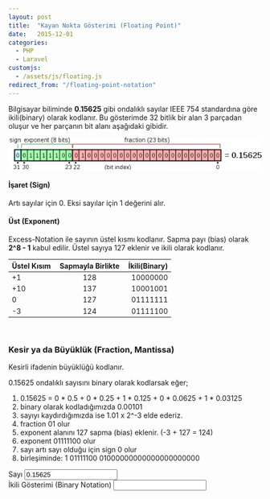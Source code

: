 ```yaml
---
layout: post
title:  "Kayan Nokta Gösterimi (Floating Point)"
date:   2015-12-01
categories: 
  - PHP
  - Laravel
customjs:
  - /assets/js/floating.js
redirect_from: "/floating-point-notation"
---
```


Bilgisayar biliminde **0.15625** gibi ondalıklı sayılar IEEE 754 standardına göre ikili(binary) olarak kodlanır. Bu gösterimde 32 bitlik bir alan 3 parçadan oluşur ve her parçanın bit alanı aşağıdaki gibidir.

![Kayan Nokta Gösterimi](/assets/article_images/2015-12-01-kayan-nokta-gosterimi/floating-point-notation.png)

#### İşaret (Sign)

Artı sayılar için 0. Eksi sayılar için 1 değerini alır.

#### Üst (Exponent)

Excess-Notation ile sayının üstel kısmı kodlanır. Sapma payı (bias) olarak **2^8 - 1** kabul edilir. Üstel sayıya 127 eklenir ve ikili olarak kodlanır.


| Üstel Kısım  	| Sapmayla Birlikte 	|     İkili(Binary) 	|
|-------------	|:------:	|---------:	|
| +1          	|   128  	| 10000000 	|
| +10         	|   137  	| 10001001 	|
| 0           	|   127  	| 01111111 	|
| -3           	|   124  	| 01111100 	|


<br />

### Kesir ya da Büyüklük (Fraction, Mantissa)

Kesirli ifadenin büyüklüğü kodlanır.

0.15625 ondalıklı sayısını binary olarak kodlarsak eğer;

1. 0.15625 = 0 \* 0.5 + 0 \* 0.25 + 1 \* 0.125 + 0 \* 0.0625 + 1 \* 0.03125
2. binary olarak kodladığımızda 0.00101
3. sayıyı kaydırdığımızda ise 1.01 x 2^-3 elde ederiz.
4. fraction 01 olur
5. exponent alanını 127 sapma (bias) eklenir. (-3 + 127 = 124)
6. exponent 01111100 olur
7. sayı artı sayı olduğu için sign 0 olur
8. birleşiminde: 1 01111100 01000000000000000000000

<div id="tools" class="row">
    <label>Sayı</label>
    <input value="0.15625" name="number" type="number" id="number_notation" class="form-control" ><br />
    <label>İkili Gösterimi (Binary Notation)</label>
    <input name="binary" type="text" id="floating_notation" class="form-control" ><br />
</div>